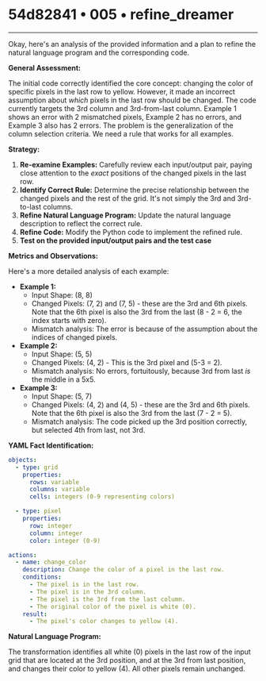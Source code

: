 # 54d82841 • 005 • refine_dreamer

---
Okay, here's an analysis of the provided information and a plan to refine the natural language program and the corresponding code.

**General Assessment:**

The initial code correctly identified the core concept: changing the color of specific pixels in the last row to yellow. However, it made an incorrect assumption about *which* pixels in the last row should be changed. The code currently targets the 3rd column and 3rd-from-last column.  Example 1 shows an error with 2 mismatched pixels, Example 2 has no errors, and Example 3 also has 2 errors. The problem is the generalization of the column selection criteria. We need a rule that works for all examples.

**Strategy:**

1.  **Re-examine Examples:** Carefully review each input/output pair, paying close attention to the *exact* positions of the changed pixels in the last row.
2.  **Identify Correct Rule:** Determine the precise relationship between the changed pixels and the rest of the grid. It's not simply the 3rd and 3rd-to-last columns.
3.  **Refine Natural Language Program:** Update the natural language description to reflect the correct rule.
4.  **Refine Code:** Modify the Python code to implement the refined rule.
5. **Test on the provided input/output pairs and the test case**

**Metrics and Observations:**

Here's a more detailed analysis of each example:

*   **Example 1:**
    *   Input Shape: (8, 8)
    *   Changed Pixels: (7, 2) and (7, 5) - these are the 3rd and 6th pixels. Note that the 6th pixel is also the 3rd from the last (8 - 2 = 6, the index starts with zero).
    *   Mismatch analysis: The error is because of the assumption about the indices of changed pixels.
*   **Example 2:**
    *   Input Shape: (5, 5)
    *   Changed Pixels: (4, 2) - This is the 3rd pixel and (5-3 = 2).
    *   Mismatch analysis: No errors, fortuitously, because 3rd from last *is* the middle in a 5x5.
*   **Example 3:**
    *   Input Shape: (5, 7)
    *   Changed Pixels: (4, 2) and (4, 5) - these are the 3rd and 6th pixels. Note that the 6th pixel is also the 3rd from the last (7 - 2 = 5).
    *   Mismatch analysis: The code picked up the 3rd position correctly, but selected 4th from last, not 3rd.

**YAML Fact Identification:**

```yaml
objects:
  - type: grid
    properties:
      rows: variable
      columns: variable
      cells: integers (0-9 representing colors)

  - type: pixel
    properties:
      row: integer
      column: integer
      color: integer (0-9)

actions:
  - name: change_color
    description: Change the color of a pixel in the last row.
    conditions:
      - The pixel is in the last row.
      - The pixel is in the 3rd column.
      - The pixel is the 3rd from the last column.
      - The original color of the pixel is white (0).
    result:
      - The pixel's color changes to yellow (4).
```

**Natural Language Program:**

The transformation identifies all white (0) pixels in the last row of the input grid that are located at the 3rd position, and at the 3rd from last position, and changes their color to yellow (4). All other pixels remain unchanged.

